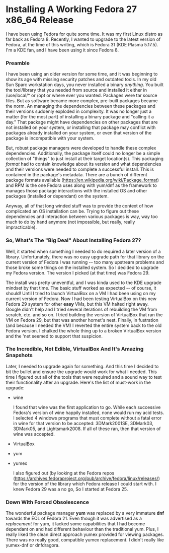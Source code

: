 # Installing A Working Fedora 27 x86_64 Release

I have been using Fedora for quite some time.  It was my first Linux distro as far back as Fedora 8.  Recently, I wanted to upgrade to the latest version of Fedora, at the time of this writing, which is Fedora 31 (KDE Plasma 5.17.5).  I'm a KDE fan, and I have been using it since Fedora 8.

### Preamble

I have been using an older version for some time, and it was beginning to show its age with missing security patches and outdated tools.  In my old Sun Sparc workstation days, you never installed a binary _anything_.  You built the tool/library that you needed from source and installed it either in /use/local/\* or /opt or where ever you wanted.  Packages were tar source files.  But as software became more complex, pre-built packages became the norm.  An managing the dependencies between these packages and their versions suddenly exploded in complexity.  It was no longer just a matter (for the most part) of installing a binary package and "calling it a day."  That package might have dependencies on other packages that are not installed on your system, or installing that package may conflict with packages already installed on your system, or even that version of the package is incompatible with your system.

But, robust package managers were developed to handle these complex dependencies.  Additionally, the package itself could no longer be a simple collection of "things" to just install at their target location(s).  This packaging _format_ had to contain knowledge about its version and what dependencies and their versions were needed to complete a successful install.  This is contained in the package's metadata.  There are a bunch of different package formats available (https://en.wikipedia.org/wiki/Package_format) and RPM is the one Fedora uses along with yum/dnf as the framework to manages those package interactions with the installed OS and other packages (installed or dependant) on the system.

Anyway, all of that long winded stuff was to provide the context of how complicated an OS installation can be.  Trying to figure out these dependencies and interaction between various packages is way, way too much to do by hand anymore (not impossible, but really, really impracticable).

### So, What's The "Big Deal" About Installing Fedora 27?

Well, it started when something I needed to do required a later version of a library.  Unfortunately, there was no easy upgrade path for that library on the current version of Fedora I was running -- too many upstream problems and those broke some things on the installed system.  So I decided to upgrade my Fedora version.  The version I picked (at that time) was Fedora 29.

The install was pretty uneventful, and I was kinda used to the KDE upgrade mindset by that time.  The basic stuff worked as expected -- of course, it should!  Until I tried to launch VirtualBox on a VM I had been using on my current version of Fedora.  Now I had been testing VirtualBox on this new Fedora 29 system for other __easy__ VMs, but this VM halted right away.  Google didn't help and I tried several iterations of rebuilding the VM from scratch, etc. and so on.  I tried building the version of VirtualBox that ran the VM on Fedora 29, but that was another hornet's nest.  Finally, in fustration (and because I needed the VM) I reverted the entire system back to the old Fedora version.  I chalked the whole thing up to a broken VirtualBox version and the 'net seemed to support that suspicion.

### The Incredible, Not Edible, VirtualBox And It's Amazing Snapshots

Later, I needed to upgrade again for something.  And this time I decided to bit the bullet and ensure the upgrade would work for what I needed.  This time I figured out all of the tools that were required and a sound way to test their functionality after an upgrade.
Here's the list of must-work in the upgrade:

- wine

  I found that wine was the first application to go.  While each successive Fedora's version of wine happily installed, none would run my acid tests.  I selected 4 windows programs that must complete without a fatal error in wine for that version to be accepted: 3DMark2001SE, 3DMark03, 3DMark05, and Lightsmark2008.  If all of these ran, then that version of wine was accepted.
- VirtualBox
- yum
- yumex

  I also figured out (by looking at the Fedora repos (https://archives.fedoraproject.org/pub/archive/fedora/linux/releases/) for the version of the library which Fedora release I could start with.  I knew Fedora 29 was a no go, So I started at Fedora 25.

### Down With Forced Obsolescence

The wonderful package manager __yum__ was replaced by a very immature __dnf__ towards the EOL of Fedora 21.  Even though it was advertised as a  _replacement_ for yum, it lacked some capabilities that I had become dependant on and had different behaviour than the traditional yum.  Plus, I really liked the clean direct approach yumex provided for viewing packages.  There was no really good, compatible yumex replacement.  I didn't really like yumex-dnf or dnfdragora.
